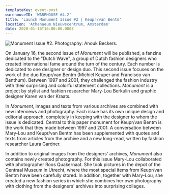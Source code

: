 ```yaml
---
templateKey: event-post
warehouseID: 'WAREHOUSE #4.2'
title: 'Launch Monument Issue #2 | Keupr/van Bentm'
location: 'Athenaeum Nieuwscentrum, Amsterdam'
date: 2020-01-16T16:00:00.000Z
---
```

![Monument Issue #2. Photography: Anouk Beckers. ](/img/01_monument02_16012020_anoukbeckers.jpg)

On January 16, the second issue of *Monument* will be published, a fanzine dedicated to the "Dutch Wave", a group of Dutch fashion designers who created international fame around the turn of the century. Each number is dedicated to one designer or design duo. This second issue focuses on the work of the duo Keupr/van Bentm (Michiel Keuper and Francisco van Benthum). Between 1997 and 2001, they challenged the fashion industry with their surprising and colorful statement collections. *Monument* is a project by stylist and fashion researcher Mary-Lou Berkulin and graphic designer Karen van der Kraats.

In *Monument*, images and texts from various archives are combined with new interviews and photography. Each issue has its own unique design and editorial approach, completely in keeping with the designer to whom the issue is dedicated. Central to this paper monument for Keupr/van Bentm is the work that they made between 1997 and 2001. A conversation between Mary-Lou and Keupr/van Bentm has been supplemented with quotes and texts from articles from the archive and a new long-read, written by fashion researcher Laura Gardner.

In addition to original images from the designers' archives, *Monument* also contains newly created photography. For this issue Mary-Lou collaborated with photographer Roos Quakernaat. She took pictures in the depot of the Centraal Museum in Utrecht, where the most special items from Keupr/van Bentm have been carefully stored. In addition, together with Mary-Lou, she created a new fashion series in which she combines her own photography with clothing from the designers' archives into surprising collages.